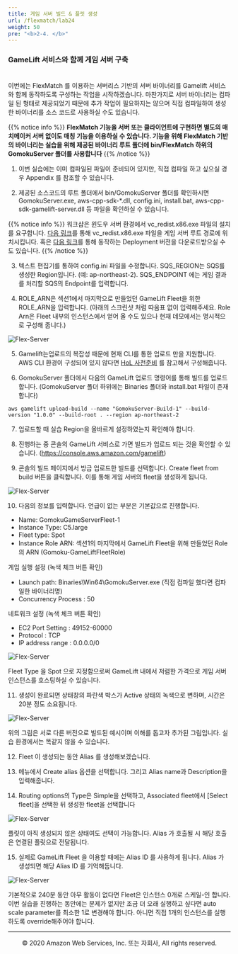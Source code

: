 ```yaml
---
title: 게임 서버 빌드 & 플릿 생성
url: /flexmatch/lab24
weight: 50
pre: "<b>2-4. </b>"
---
```


### GameLift 서비스와 함께 게임 서버 구축 <br/><br/>

이번에는 FlexMatch 를 이용하는 서버리스 기반의 서버 바이너리를 Gamelift 서비스와 함께 동작하도록 구성하는 작업을 시작하겠습니다. 
마찬가지로 서버 바이너리는 컴파일 된 형태로 제공되었기 때문에 추가 작업이 필요하지는 않으며 직접 컴파일하여 생성한 바이너리를 소스 코드로 사용하실 수도 있습니다.

{{% notice info %}}
**FlexMatch 기능을 서버 또는 클라이언트에 구현하면 별도의 매치메이커 서버 없이도 매칭 기능을 이용하실 수 있습니다. 기능을 위해 FlexMatch 기반의 바이너리는 실습을 위해 제공된 바이너리 루트 폴더에 bin/FlexMatch 하위의 GomokuServer 폴더를 사용합니다**
{{% /notice %}}

1. 이번 실습에는 이미 컴파일된 파일이 준비되어 있지만, 직접 컴파일 하고 싶으실 경우 Appendix 를 참조할 수 있습니다.

2. 제공된 소스코드의 루트 폴더에서 bin/GomokuServer 폴더를 확인하시면 GomokuServer.exe, aws-cpp-sdk-*.dll, config.ini, install.bat, aws-cpp-sdk-gamelift-server.dll 등 파일을 확인하실 수 있습니다.

{{% notice info %}}
워크샵은 윈도우 서버 환경에서 vc_redist.x86.exe 파일의 설치를 요구합니다. [다음 링크](https://www.microsoft.com/en-us/download/details.aspx?id=48145)를 통해 vc_redist.x86.exe 파일을 게임 서버 루트 경로에 위치시킵니다. 혹은 [다음 링크](https://d2511y3q5icxx2.cloudfront.net/DemoBinary.zip)를 통해 동작하는 Deployment 버전을 다운로드받으실 수도 있습니다.
{{% /notice %}}

3. 텍스트 편집기를 통하여 config.ini 파일을 수정합니다. SQS_REGION는 SQS를 생성한 Region입니다. (예: ap-northeast-2).
SQS_ENDPOINT 에는 게임 결과를 처리할 SQS의 Endpoint를 입력합니다. 

4. ROLE_ARN은 섹션1에서 마지막으로 만들었던 GameLift Fleet을 위한 ROLE_ARN을 입력합니다. (아래의 스크린샷 처럼 따옴표 없이 입력해주세요. Role Arn은 Fleet 내부의 인스턴스에서 얻어 올 수도 있으나 현재 데모에서는 명시적으로 구성해 줍니다.)

![Flex-Server](../../images/flexmatch/lab24/Flex-Server-1.png)

5. Gamelift는업로드의 복잡성 때문에 현재 CLI를 통한 업로드 만을 지원합니다. AWS CLI 환경이 구성되어 있지 않다면 [HoL 사전준비](../../intro/lab02) 를 참고해서 구성해줍니다.

6. GomokuServer 폴더에서 다음의 GameLift 업로드 명령어를 통해 빌드를 업로드 합니다. (GomokuServer 폴더 하위에는 Binaries 폴더와 install.bat 파일이 존재합니다)
```console
aws gamelift upload-build --name "GomokuServer-Build-1" --build-version "1.0.0" --build-root . --region ap-northeast-2
```

7. 업로드할 때 실습 Region을 올바르게 설정하였는지 확인해야 합니다.

8. 진행하는 중 콘솔의 GameLift 서비스로 가면 빌드가 업로드 되는 것을 확인할 수 있습니다. (https://console.aws.amazon.com/gamelift)

9. 콘솔의 빌드 페이지에서 방금 업로드한 빌드를 선택합니다. Create fleet from build 버튼을 클릭합니다. 이를 통해 게임 서버의 fleet을 생성하게 됩니다.

![Flex-Server](../../images/flexmatch/lab24/Flex-Server-2.png)

10. 다음의 정보를 입력합니다. 언급이 없는 부분은 기본값으로 진행합니다.     
* Name: GomokuGameServerFleet-1
* Instance Type: C5.large
* Fleet type: Spot
* Instance Role ARN: 섹션1의 마지막에서 GameLift Fleet을 위해 만들었던 Role의 ARN (Gomoku-GameLiftFleetRole)     

게임 실행 설정 (녹색 체크 버튼 확인)
* Launch path: Binaries\Win64\GomokuServer.exe (직접 컴파일 했다면 컴파일한 바이너리명)
* Concurrency Process : 50

네트워크 설정 (녹색 체크 버튼 확인)     
* EC2 Port Setting : 49152-60000    
* Protocol : TCP    
* IP address range : 0.0.0.0/0    

![Flex-Server](../../images/flexmatch/lab24/Flex-Server-3.png)

Fleet Type 을 Spot 으로 지정함으로써 GameLift 내에서 저렴한 가격으로 게임 서버 인스턴스를 호스팅하실 수 있습니다.

11. 생성이 완료되면 상태창의 파란색 박스가 Active 상태의 녹색으로 변하며, 시간은 20분 정도 소요됩니다.

![Flex-Server](../../images/flexmatch/lab24/Flex-Server-4.png)

위의 그림은 서로 다른 버전으로 빌드된 예시이며 이해를 돕고자 추가된 그림입니다. 실습 환경에서는 똑같지 않을 수 있습니다.

12. Fleet 이 생성되는 동안 Alias 를 생성해보겠습니다.

13. 메뉴에서 Create alias 옵션을 선택합니다. 그리고 Alias name과 Description을 입력해줍니다.

14. Routing options의 Type은 Simple을 선택하고, Associated fleet에서 [Select fleet]을 선택한 뒤 생성한 fleet을 선택합니다

![Flex-Server](../../images/flexmatch/lab24/Flex-Server-5.png)

플릿이 아직 생성되지 않은 상태여도 선택이 가능합니다. Alias 가 호출될 시 해당 호출은 연결된 플릿으로 전달됩니다.

15. 실제로 GameLift Fleet 을 이용할 때에는 Alias ID 를 사용하게 됩니다. Alias 가 생성되면 해당 Alias ID 를 기억해둡니다.

![Flex-Server](../../images/flexmatch/lab24/Flex-Server-6.png)

기본적으로 240분 동안 아무 활동이 없다면 Fleet은 인스턴스 0개로 스케일-인 합니다. 이번 실습을 진행하는 동안에는 문제가 없지만 조금 더 오래 실행하고 싶다면 auto scale parameter를 최소한 1로 변경해야 합니다. 아니면 직접 1개의 인스턴스를 실행하도록 override해주어야 합니다.


---
<p align="center">
© 2020 Amazon Web Services, Inc. 또는 자회사, All rights reserved.
</p>
